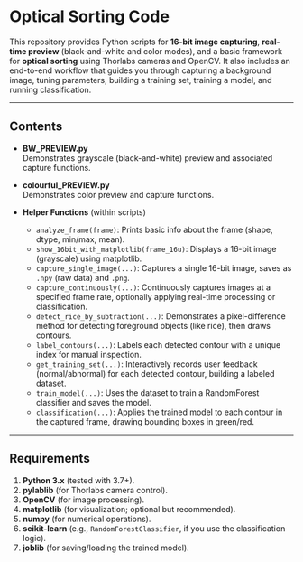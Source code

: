 # Optical Sorting Code

This repository provides Python scripts for **16-bit image capturing**, **real-time preview** (black-and-white and color modes), and a basic framework for **optical sorting** using Thorlabs cameras and OpenCV. It also includes an end-to-end workflow that guides you through capturing a background image, tuning parameters, building a training set, training a model, and running classification.

---

## Contents

- **BW_PREVIEW.py**  
  Demonstrates grayscale (black-and-white) preview and associated capture functions.

- **colourful_PREVIEW.py**  
  Demonstrates color preview and capture functions.

- **Helper Functions** (within scripts)  
  - `analyze_frame(frame)`: Prints basic info about the frame (shape, dtype, min/max, mean).  
  - `show_16bit_with_matplotlib(frame_16u)`: Displays a 16-bit image (grayscale) using matplotlib.  
  - `capture_single_image(...)`: Captures a single 16-bit image, saves as `.npy` (raw data) and `.png`.  
  - `capture_continuously(...)`: Continuously captures images at a specified frame rate, optionally applying real-time processing or classification.  
  - `detect_rice_by_subtraction(...)`: Demonstrates a pixel-difference method for detecting foreground objects (like rice), then draws contours.  
  - `label_contours(...)`: Labels each detected contour with a unique index for manual inspection.  
  - `get_training_set(...)`: Interactively records user feedback (normal/abnormal) for each detected contour, building a labeled dataset.  
  - `train_model(...)`: Uses the dataset to train a RandomForest classifier and saves the model.  
  - `classification(...)`: Applies the trained model to each contour in the captured frame, drawing bounding boxes in green/red.

---

## Requirements

1. **Python 3.x** (tested with 3.7+).
2. **pylablib** (for Thorlabs camera control).
3. **OpenCV** (for image processing).
4. **matplotlib** (for visualization; optional but recommended).
5. **numpy** (for numerical operations).
6. **scikit-learn** (e.g., `RandomForestClassifier`, if you use the classification logic).
7. **joblib** (for saving/loading the trained model).

